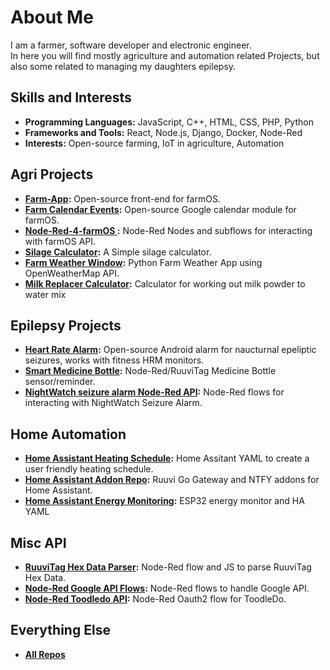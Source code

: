 
# About Me
I am a farmer, software developer and electronic engineer. <br> 
In here you will find mostly agriculture and automation related Projects, but also some related to managing my daughters epilepsy. 

## Skills and Interests
- **Programming Languages:** JavaScript, C++, HTML, CSS, PHP, Python
- **Frameworks and Tools:** React, Node.js, Django, Docker, Node-Red
- **Interests:** Open-source farming, IoT in agriculture, Automation

## Agri Projects
- **[Farm-App](https://github.com/Farmer-Eds-Shed/farm-app):** Open-source front-end for farmOS.
- **[Farm Calendar Events](https://github.com/Farmer-Eds-Shed/farm_calendar_events):** Open-source Google calendar module for farmOS.
- **[Node-Red-4-farmOS ](https://github.com/Farmer-Eds-Shed/Node-Red-4-farmOS):** Node-Red Nodes and subflows for interacting with farmOS API.
- **[Silage Calculator](https://github.com/Farmer-Eds-Shed/Silage-Calculator):** A Simple silage calculator.
- **[Farm Weather Window](https://github.com/Farmer-Eds-Shed/Farm-Weather-Window):** Python Farm Weather App using OpenWeatherMap API.
- **[Milk Replacer Calculator](https://github.com/Farmer-Eds-Shed/Milk-Replacer-Calculator):** Calculator for working out milk powder to water mix

## Epilepsy Projects
- **[Heart Rate Alarm](https://github.com/Farmer-Eds-Shed/Heart-Rate-Alarm):** Open-source Android alarm for naucturnal epeliptic seizures, works with fitness HRM monitors.
- **[Smart Medicine Bottle](https://github.com/Farmer-Eds-Shed/Smart-Medicine-Bottle):** Node-Red/RuuviTag Medicine Bottle sensor/reminder.
- **[NightWatch seizure alarm Node-Red API](https://github.com/Farmer-Eds-Shed/NightWatch-seizure-alarm-Node-Red-API):** Node-Red flows for interacting with NightWatch Seizure Alarm.

## Home Automation
- **[Home Assistant Heating Schedule](https://github.com/Farmer-Eds-Shed/Home-Assistant-Heating-Schedule):** Home Assitant YAML to create a user friendly heating schedule.
- **[Home Assistant Addon Repo](https://github.com/Farmer-Eds-Shed/Home-Assistant-Addon-Repo):** Ruuvi Go Gateway and NTFY addons for Home Assistant.
- **[Home Assistant Energy Monitoring](https://github.com/Farmer-Eds-Shed/Home-Assistant-Energy-Monitoring):** ESP32 energy monitor and HA YAML

## Misc API
- **[RuuviTag Hex Data Parser](https://github.com/Farmer-Eds-Shed/RuuviTag-Node-Red-Hex-Data-Parser):** Node-Red flow and JS to parse RuuviTag Hex Data.
- **[Node-Red Google API Flows](https://github.com/Farmer-Eds-Shed/Node-Red-Google-API-Flows):** Node-Red flows to handle Google API.
- **[Node-Red Toodledo API](https://github.com/Farmer-Eds-Shed/Toodledo-Node-Red-API):** Node-Red Oauth2 flow for ToodleDo.

## Everything Else
- **[All Repos](https://github.com/Farmer-Eds-Shed?tab=repositories)**


